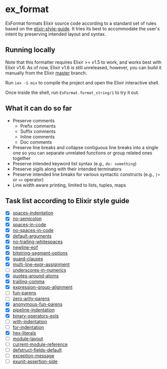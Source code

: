 # ex_format

ExFormat formats Elixir source code according to a standard set of rules based on the [elixir-style-guide](https://github.com/lexmag/elixir-style-guide). It tries its best to accommodate the user's intent by preserving intended layout and syntax.

## Running locally

Note that this formatter requires Elixir >= v1.5 to work, and works best with Elixir v1.6. As of now, Elixir v1.6 is still unreleased, however, you can build it manually from the Elixir [master](https://github.com/elixir-lang/elixir) branch.

Run `iex -S mix` to compile the project and open the Elixir interactive shell.

Once inside the shell, run `ExFormat.format_string/1` to try it out.

## What it can do so far

- Preserve comments
  * Prefix comments
  * Suffix comments
  * Inline comments
  * Doc comments
- Preserve line breaks and collapse contiguous line breaks into a single one so you can separate unrelated functions or group related ones together
- Preserve intended keyword list syntax (e.g., `do: something`)
- Preserve sigils along with their intended terminators
- Preserve intended line breaks for various syntactic constructs (e.g., `|>` or `<>` operator)
- Line width aware printing, limited to lists, tuples, maps


## Task list according to Elixir style guide

- [x] [spaces-indentation](https://github.com/lexmag/elixir-style-guide#spaces-indentation)
- [x] [no-semicolon](https://github.com/lexmag/elixir-style-guide#no-semicolon)
- [x] [spaces-in-code](https://github.com/lexmag/elixir-style-guide#spaces-in-code)
- [x] [no-spaces-in-code](https://github.com/lexmag/elixir-style-guide#no-spaces-in-code)
- [x] [default-arguments](https://github.com/lexmag/elixir-style-guide#default-arguments)
- [x] [no-trailing-whitespaces](https://github.com/lexmag/elixir-style-guide#no-trailing-whitespaces)
- [x] [newline-eof](https://github.com/lexmag/elixir-style-guide#newline-eof)
- [x] [bitstring-segment-options](https://github.com/lexmag/elixir-style-guide#bitstring-segment-options)
- [x] [guard-clauses](https://github.com/lexmag/elixir-style-guide#guard-clauses)
- [x] [multi-line-expr-assignment](https://github.com/lexmag/elixir-style-guide#multi-line-expr-assignment)
- [ ] [underscores-in-numerics](https://github.com/lexmag/elixir-style-guide#underscores-in-numerics)
- [x] [quotes-around-atoms](https://github.com/lexmag/elixir-style-guide#quotes-around-atoms)
- [x] [trailing-comma](https://github.com/lexmag/elixir-style-guide#trailing-comma)
- [x] [expression-group-alignment](https://github.com/lexmag/elixir-style-guide#expression-group-alignment)
- [ ] [fun-parens](https://github.com/lexmag/elixir-style-guide#fun-parens)
- [ ] [zero-arity-parens](https://github.com/lexmag/elixir-style-guide#zero-arity-parens)
- [x] [anonymous-fun-parens](https://github.com/lexmag/elixir-style-guide#anonymous-fun-parens)
- [x] [pipeline-indentation](https://github.com/lexmag/elixir-style-guide#pipeline-operator)
- [x] [binary-operators-eols](https://github.com/lexmag/elixir-style-guide#binary-operators-at-eols)
- [ ] [with-indentation](https://github.com/lexmag/elixir-style-guide#with-indentation)
- [ ] [for-indentation](https://github.com/lexmag/elixir-style-guide#for-indentation)
- [x] [hex-literals](https://github.com/lexmag/elixir-style-guide#hex-literals)
- [ ] [module-layout](https://github.com/lexmag/elixir-style-guide#module-layout)
- [ ] [current-module-reference](https://github.com/lexmag/elixir-style-guide#current-module-reference)
- [ ] [defstruct-fields-default](https://github.com/lexmag/elixir-style-guide#defstruct-fields-default)
- [ ] [exception-message](https://github.com/lexmag/elixir-style-guide#exception-message)
- [ ] [exunit-assertion-side](https://github.com/lexmag/elixir-style-guide#exunit-assertion-side)
